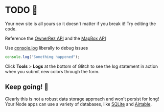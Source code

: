 # TODO 🚧

Your new site is all yours so it doesn't matter if you break it! Try editing the code.

Reference the [OwnerRez API](https://api.ownerreservations.com/help/v2) and the [MapBox API](https://docs.mapbox.com/mapbox-gl-js/api/map/)

Use [console.log](https://developer.mozilla.org/en-US/docs/Web/API/Console/log) liberally to debug issues

```js
console.log("Something happened");
```

Click **Tools** > **Logs** at the bottom of Glitch to see the log statement in action when you submit new colors through the form.

## Keep going! 🚀

Clearly this is not a robust data storage approach and won't persist for long! Your Node apps can use a variety of databases, like [SQLite](https://glitch.com/~glitch-hello-sqlite) and [Airtable](https://glitch.com/~glitch-hello-airtable).
